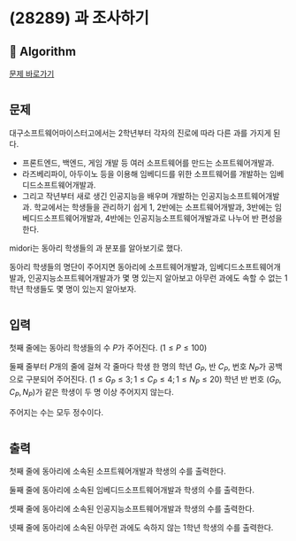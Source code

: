 # (28289) 과 조사하기
## :100: Algorithm
[문제 바로가기](https://www.acmicpc.net/problem/28289)
#
## 문제
대구소프트웨어마이스터고에서는 2학년부터 각자의 진로에 따라 다른 과를 가지게 된다.

- 프론트엔드, 백엔드, 게임 개발 등 여러 소프트웨어를 만드는 소프트웨어개발과.
- 라즈베리파이, 아두이노 등을 이용해 임베디드를 위한 소프트웨어를 개발하는 임베디드소프트웨어개발과.
- 그리고 작년부터 새로 생긴 인공지능을 배우며 개발하는 인공지능소프트웨어개발과.
학교에서는 학생들을 관리하기 쉽게 1, 2반에는 소프트웨어개발과, 3반에는 임베디드소프트웨어개발과, 4반에는 인공지능소프트웨어개발과로 나누어 반 편성을 한다.

midori는 동아리 학생들의 과 분포를 알아보기로 했다.

동아리 학생들의 명단이 주어지면 동아리에 소프트웨어개발과, 임베디드소프트웨어개발과, 인공지능소프트웨어개발과가 몇 명 있는지 알아보고 아무런 과에도 속할 수 없는 1학년 학생들도 몇 명이 있는지 알아보자.
#
## 입력
첫째 줄에는 동아리 학생들의 수 
$P$가 주어진다. 
$(1 \le P \le 100)$ 

둘째 줄부터 
$P$개의 줄에 걸쳐 각 줄마다 학생 한 명의 학년 
$G_P$, 반 
$C_P$, 번호 
$N_P$가 공백으로 구분되어 주어진다. 
$(1 \le G_P \le 3; 1 \le C_P \le 4; 1 \le N_P \le 20)$ 학년 반 번호 
$(G_P, C_P, N_P)$가 같은 학생이 두 명 이상 주어지지 않는다.

주어지는 수는 모두 정수이다.
#
## 출력
첫째 줄에 동아리에 소속된 소프트웨어개발과 학생의 수를 출력한다.

둘째 줄에 동아리에 소속된 임베디드소프트웨어개발과 학생의 수를 출력한다.

셋째 줄에 동아리에 소속된 인공지능소프트웨어개발과 학생의 수를 출력한다.

넷째 줄에 동아리에 소속된 아무런 과에도 속하지 않는 1학년 학생의 수를 출력한다.